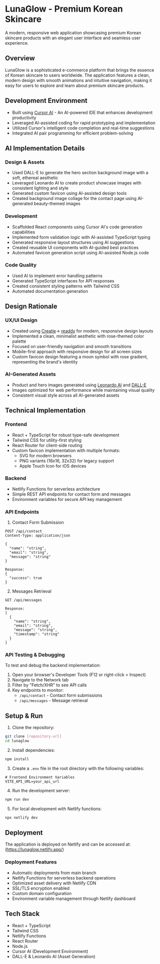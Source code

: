 # LunaGlow - Premium Korean Skincare

A modern, responsive web application showcasing premium Korean skincare products with an elegant user interface and seamless user experience.

## Overview

LunaGlow is a sophisticated e-commerce platform that brings the essence of Korean skincare to users worldwide. The application features a clean, modern design with smooth animations and intuitive navigation, making it easy for users to explore and learn about premium skincare products.

## Development Environment

- Built using [Cursor AI](https://cursor.sh) - An AI-powered IDE that enhances development productivity
- Leveraged AI-assisted coding for rapid prototyping and implementation
- Utilized Cursor's intelligent code completion and real-time suggestions
- Integrated AI pair programming for efficient problem-solving

## AI Implementation Details

### Design & Assets
- Used DALL-E to generate the hero section background image with a soft, ethereal aesthetic
- Leveraged Leonardo AI to create product showcase images with consistent lighting and style
- Generated custom favicon using AI-assisted design tools
- Created background image collage for the contact page using AI-generated beauty-themed images

### Development
- Scaffolded React components using Cursor AI's code generation capabilities
- Implemented form validation logic with AI-assisted TypeScript typing
- Generated responsive layout structures using AI suggestions
- Created reusable UI components with AI-guided best practices
- Automated favicon generation script using AI-assisted Node.js code

### Code Quality
- Used AI to implement error handling patterns
- Generated TypeScript interfaces for API responses
- Created consistent styling patterns with Tailwind CSS
- Automated documentation generation

## Design Rationale

### UX/UI Design
- Created using [Creatie](https://creatie.com)-> [readdy](https://readdy.ai/) for modern, responsive design layouts
- Implemented a clean, minimalist aesthetic with rose-themed color palette
- Focused on user-friendly navigation and smooth transitions
- Mobile-first approach with responsive design for all screen sizes
- Custom favicon design featuring a moon symbol with rose gradient, representing the brand's identity

### AI-Generated Assets
- Product and hero images generated using [Leonardo AI](https://leonardo.ai/) and [DALL-E](https://openai.com/dall-e-2)
- Images optimized for web performance while maintaining visual quality
- Consistent visual style across all AI-generated assets

## Technical Implementation

### Frontend
- React + TypeScript for robust type-safe development
- Tailwind CSS for utility-first styling
- React Router for client-side routing
- Custom favicon implementation with multiple formats:
  - SVG for modern browsers
  - PNG variants (16x16, 32x32) for legacy support
  - Apple Touch Icon for iOS devices

### Backend
- Netlify Functions for serverless architecture
- Simple REST API endpoints for contact form and messages
- Environment variables for secure API key management

### API Endpoints

1. Contact Form Submission
```http
POST /api/contact
Content-Type: application/json

{
  "name": "string",
  "email": "string",
  "message": "string"
}

Response:
{
  "success": true
}
```

2. Messages Retrieval
```http
GET /api/messages

Response:
[
  {
    "name": "string",
    "email": "string",
    "message": "string",
    "timestamp": "string"
  }
]
```

### API Testing & Debugging
To test and debug the backend implementation:

1. Open your browser's Developer Tools (F12 or right-click > Inspect)
2. Navigate to the Network tab
3. Filter by "Fetch/XHR" to see API calls
4. Key endpoints to monitor:
   - `/api/contact` - Contact form submissions
   - `/api/messages` - Message retrieval

## Setup & Run

1. Clone the repository:
```bash
git clone [repository-url]
cd lunaglow
```

2. Install dependencies:
```bash
npm install
```

3. Create a `.env` file in the root directory with the following variables:
```env
# Frontend Environment Variables
VITE_API_URL=your_api_url
```

4. Run the development server:
```bash
npm run dev
```

5. For local development with Netlify functions:
```bash
npx netlify dev
```

## Deployment

The application is deployed on Netlify and can be accessed at:
(https://lunaglow.netlify.app/)

### Deployment Features
- Automatic deployments from main branch
- Netlify Functions for serverless backend operations
- Optimized asset delivery with Netlify CDN
- SSL/TLS encryption enabled
- Custom domain configuration
- Environment variable management through Netlify dashboard

## Tech Stack

- React + TypeScript
- Tailwind CSS
- Netlify Functions
- React Router
- Node.js
- Cursor AI (Development Environment)
- DALL-E & Leonardo AI (Asset Generation)


